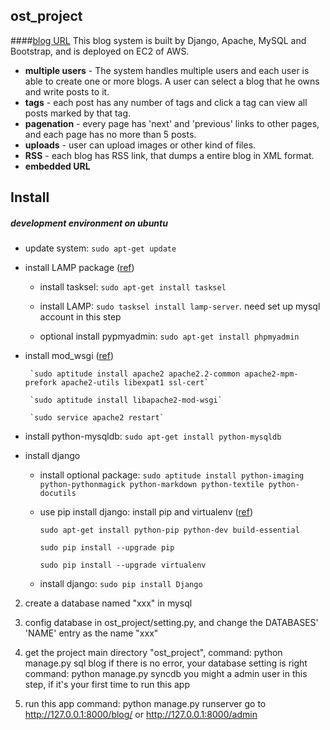 ost_project
---
####[blog URL](http://ec2-54-200-28-13.us-west-2.compute.amazonaws.com/blog/)
This blog system is built by Django, Apache, MySQL and Bootstrap, and is deployed on EC2 of AWS. 

* **multiple users** - The system handles multiple users and each user is able to create one or more blogs. A user can select a blog that he owns and write posts to it.
* **tags** - each post has any number of tags and click a tag can view all posts marked by that tag. 
* **pagenation** - every page has 'next' and 'previous' links to other pages, and each page has no more than 5 posts. 
* **uploads** - user can upload images or other kind of files.
* **RSS** - each blog has RSS link, that dumps a entire blog in XML format.
* **embedded URL** 

Install
---
##### development environment on ubuntu
	
* update system: `sudo apt-get update`

* install LAMP package ([ref](https://help.ubuntu.com/community/ApacheMySQLPHP))
	- install tasksel: `sudo apt-get install tasksel`
		
	- install LAMP: `sudo tasksel install lamp-server`. need set up mysql account in this step

	- optional install pypmyadmin: `sudo apt-get install phpmyadmin`

* install mod_wsgi ([ref](https://www.digitalocean.com/community/articles/installing-mod_wsgi-on-ubuntu-12-04))
	

	   `sudo aptitude install apache2 apache2.2-common apache2-mpm-prefork apache2-utils libexpat1 ssl-cert`

	   `sudo aptitude install libapache2-mod-wsgi`

	   `sudo service apache2 restart`


* install python-mysqldb: `sudo apt-get install python-mysqldb`

* install django
	- install optional package: `sudo aptitude install python-imaging python-pythonmagick python-markdown python-textile python-docutils`
	- use pip install django:
		install pip and virtualenv ([ref](http://www.saltycrane.com/blog/2010/02/how-install-pip-ubuntu/))
			
		`sudo apt-get install python-pip python-dev build-essential`

		`sudo pip install --upgrade pip`

		`sudo pip install --upgrade virtualenv`

	- install django: `sudo pip install Django`


2. create a database named "xxx" in mysql

3. config database in ost_project/setting.py, and change the DATABASES' 'NAME' entry as the name "xxx"

4. get the project main directory "ost_project", 
	command: python manage.py sql blog
if there is no error, your database setting is right
	command: python manage.py syncdb
you might a admin user in this step, if it's your first time to run this app

5. run this app
 	command: python manage.py runserver
 go to http://127.0.0.1:8000/blog/ or http://127.0.0.1:8000/admin
